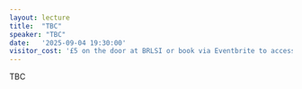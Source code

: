 ```yaml
---
layout: lecture
title:  "TBC"
speaker: "TBC"
date:   '2025-09-04 19:30:00'
visitor_cost: '£5 on the door at BRLSI or book via Eventbrite to access on Zoom'
---
```

TBC